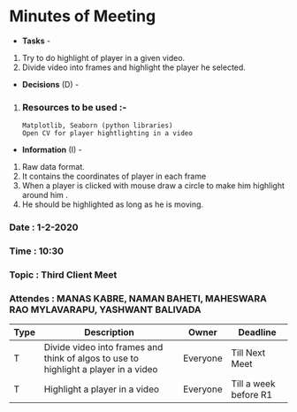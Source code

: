 # Minutes of Meeting

* **Tasks** - 
 1. Try to do highlight of player in a given video.
 2. Divide video into frames and highlight the player he selected.

* **Decisions** (D) - 
 1. ### Resources to be used :- 
        Matplotlib, Seaborn (python libraries)
        Open CV for player hightlighting in a video
* **Information** (I) -
 1. Raw data format.
 2. It contains the coordinates of player in each frame
 3. When a player is clicked with mouse draw a circle to make him highlight around him .
 4. He should be highlighted as long as he is moving.
 
### Date : 1-2-2020
### Time : 10:30
### Topic : Third Client Meet
### Attendes : MANAS KABRE, NAMAN BAHETI, MAHESWARA RAO MYLAVARAPU, YASHWANT BALIVADA  

Type | Description | Owner | Deadline
---- | ---- | ---- | ----
T | Divide video into frames and think of algos to use to highlight a player in a video| Everyone | Till Next Meet
T | Highlight a player in a video| Everyone | Till a week before R1
